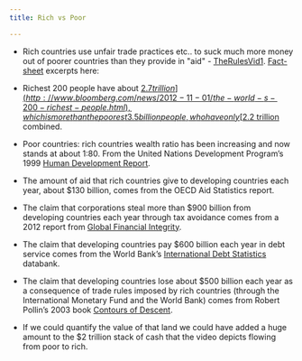 ```yaml
---
title: Rich vs Poor

---
```


- Rich countries use unfair trade practices etc.. to suck much more money out of poorer countries than they provide in "aid" - [TheRulesVid1](https://www.youtube.com/watch?v=uWSxzjyMNpU). [Fact-sheet](http://therules.org/inequality-video-fact-sheet/) excerpts here:
    
- Richest 200 people have about [$2.7 trillion](http://www.bloomberg.com/news/2012-11-01/the-world-s-200-richest-people.html), which is more than the poorest 3.5 billion people, who have only [$2.2 trillion](http://www.guardian.co.uk/money/2006/dec/06/business.internationalnews_) combined.
- Poor countries: rich countries wealth ratio has been increasing and now stands at about 1:80. From the United Nations Development Program’s 1999 [Human Development Report](http://hdr.undp.org/en/reports/global/hdr1999/).
- The amount of aid that rich countries give to developing countries each year, about $130 billion, comes from the OECD Aid Statistics report.
- The claim that corporations steal more than $900 billion from developing countries each year through tax avoidance comes from a 2012 report from [Global Financial Integrity](http://iff.gfintegrity.org/iff2012/2012report.html).
- The claim that developing countries pay $600 billion each year in debt service comes from the World Bank’s [International Debt Statistics](http://data.worldbank.org/data-catalog/international-debt-statistics) databank.
- The claim that developing countries lose about $500 billion each year as a consequence of trade rules imposed by rich countries (through the International Monetary Fund and the World Bank) comes from Robert Pollin’s 2003 book [Contours of Descent](http://books.google.co.uk/books?id=ro8ebd53RX4C&printsec=frontcover&dq=Contours+of+Descent&hl=en&sa=X&ei=qiZvUbfRL6ml0wX-1IHIAg&redir_esc=y#v=onepage&q&f=false).
- If we could quantify the value of that land we could have added a huge amount to the $2 trillion stack of cash that the video depicts flowing from poor to rich.

  

